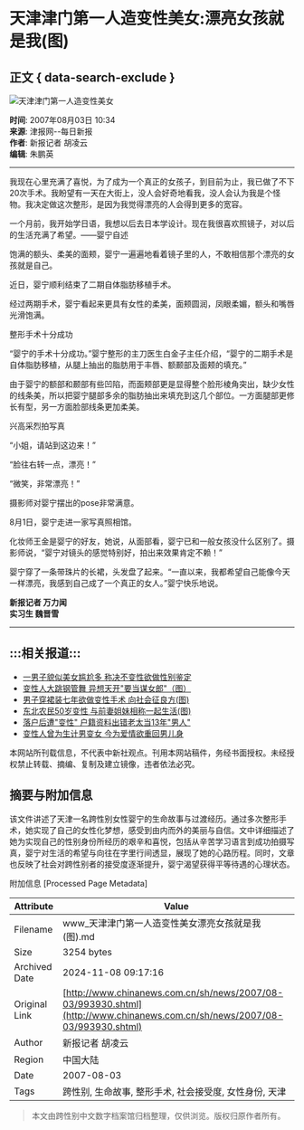 # 天津津门第一人造变性美女:漂亮女孩就是我(图)

## 正文 { data-search-exclude }


![天津津门第一人造变性美女](http://www.chinanews.com.cn/fileftp/2004-09-13/_1095043413_zxlogo.gif)

**时间**: 2007年08月03日 10:34  
**来源**: 津报网--每日新报  
**作者**: 新报记者 胡凌云  
**编辑**: 朱鹏英  

---

我现在心里充满了喜悦，为了成为一个真正的女孩子，到目前为止，我已做了不下20次手术。我盼望有一天在大街上，没人会好奇地看我，没人会认为我是个怪物。我决定做这次整形，是因为我觉得漂亮的人会得到更多的宽容。

一个月前，我开始学日语，我想以后去日本学设计。现在我很喜欢照镜子，对以后的生活充满了希望。——婴宁自述

饱满的额头、柔美的面颊，婴宁一遍遍地看着镜子里的人，不敢相信那个漂亮的女孩就是自己。

近日，婴宁顺利结束了二期自体脂肪移植手术。

经过两期手术，婴宁看起来更具有女性的柔美，面颊圆润，凤眼柔媚，额头和嘴唇光滑饱满。

整形手术十分成功

“婴宁的手术十分成功。”婴宁整形的主刀医生白金子主任介绍，“婴宁的二期手术是自体脂肪移植，从腿上抽出的脂肪用于丰唇、额颞部及面颊的填充。”

由于婴宁的额部和颞部有些凹陷，而面颊部更是显得整个脸形棱角突出，缺少女性的线条美，所以把婴宁腿部多余的脂肪抽出来填充到这几个部位。一方面腿部更修长有型，另一方面脸部线条更加柔美。

兴高采烈拍写真

“小姐，请站到这边来！”

“脸往右转一点，漂亮！”

“微笑，非常漂亮！”

摄影师对婴宁摆出的pose非常满意。

8月1日，婴宁走进一家写真照相馆。

化妆师王金是婴宁的好友，她说，从面部看，婴宁已和一般女孩没什么区别了。摄影师说，“婴宁对镜头的感觉特别好，拍出来效果肯定不赖！”

婴宁穿了一条带珠片的长裙，头发盘了起来。“一直以来，我都希望自己能像今天一样漂亮，我感到自己成了一个真正的女人。”婴宁快乐地说。

**新报记者 万力闻**  
**实习生 魏晋雪**

---

## :::相关报道:::

- [一男子貌似美女尴尬多 称决不变性欲做性别鉴定](http://www.chinanews.com.cn/sh/news/2007/07-26/988196.shtml)
- [变性人大跳钢管舞 异想天开"要当谋女郎"（图）](http://www.chinanews.com.cn/yl/zyxw/news/2007/07-24/986399.shtml)
- [男子穿裙装七年欲做变性手术 向社会征良方(图)](http://www.chinanews.com.cn/sh/news/2007/06-30/968806.shtml)
- [东北农民50岁变性 与前妻姐妹相称一起生活(图)](http://www.chinanews.com.cn/sh/news/2007/06-27/965935.shtml)
- [落户后遭"变性" 户籍资料出错老太当13年"男人"](http://www.chinanews.com.cn/sh/news/2007/05-25/943373.shtml)
- [变性人曾为生计男变女 今为爱情欲重回男儿身](http://www.chinanews.com.cn/sh/news/2007/05-18/938275.shtml)

本网站所刊载信息，不代表中新社观点。刊用本网站稿件，务经书面授权。未经授权禁止转载、摘编、复制及建立镜像，违者依法必究。

## 摘要与附加信息

<!-- tcd_abstract -->
该文件讲述了天津一名跨性别女性婴宁的生命故事与过渡经历。通过多次整形手术，她实现了自己的女性化梦想，感受到由内而外的美丽与自信。文中详细描述了她为实现自己的性别身份所经历的艰辛和喜悦，包括从辛苦学习语言到成功拍摄写真，婴宁对生活的希望与向往在字里行间透显，展现了她的心路历程。同时，文章也反映了社会对跨性别者的接受度逐渐提升，婴宁渴望获得平等待遇的心理状态。
<!-- tcd_abstract_end -->

附加信息 [Processed Page Metadata]

| Attribute       | Value                                  |
|-----------------|----------------------------------------|
| Filename        | www_天津津门第一人造变性美女漂亮女孩就是我(图).md                             |
| Size            | 3254 bytes                           |
| Archived Date   | 2024-11-08 09:17:16                             |
| Original Link   | [http://www.chinanews.com.cn/sh/news/2007/08-03/993930.shtml](http://www.chinanews.com.cn/sh/news/2007/08-03/993930.shtml)                       |
| Author          | 新报记者 胡凌云                               |
| Region          | 中国大陆                               |
| Date            | 2007-08-03                                 |
| Tags            | 跨性别, 生命故事, 整形手术, 社会接受度, 女性身份, 天津                                 |
>
> 本文由跨性别中文数字档案馆归档整理，仅供浏览。版权归原作者所有。
>